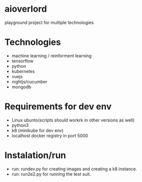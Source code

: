 # aioverlord

playground project for multiple technologies

# Technologies

* machine learning / reinforment learning
* tensorflow
* python
* kubernetes
* vuejs
* nightjs/cucumber
* mongodb

# Requirements for dev env

* Linux ubunto(scripts should workrk in other versions as well)
* python3
* k8 (minikube for dev env)
* localhost docker registry in port 5000

# Instalation/run

* run: rundev.py for creating images and creating a k8 instance.
* run: run2e2.py for running the test suit.







